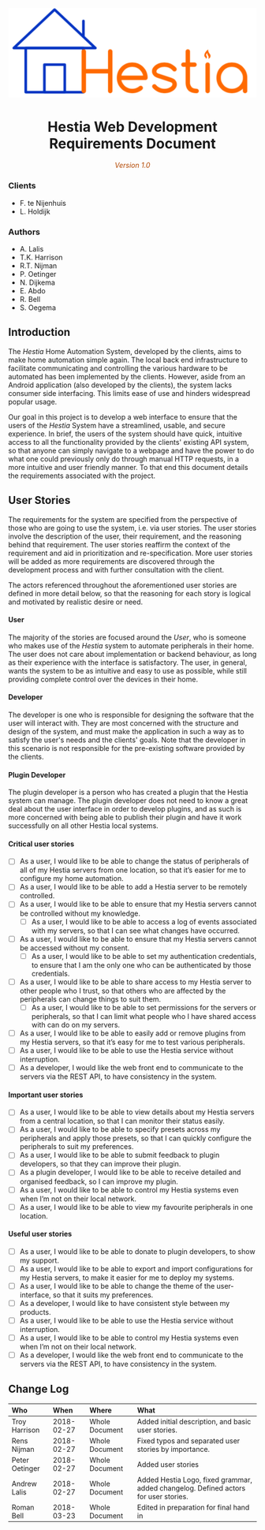 <center>
	<!-- Title image and text. -->
	<img src="images/hestiaLogo.png"/>
	<h1>Hestia Web Development Requirements Document</h1>
	<span style="font-style: italic; color: #b34700">Version 1.0</span>
</center>

### Clients
- F. te Nijenhuis
- L. Holdijk

### Authors
* A. Lalis
* T.K. Harrison
* R.T. Nijman
* P. Oetinger
* N. Dijkema
* E. Abdo
* R. Bell
* S. Oegema


## Introduction
The *Hestia* Home Automation System, developed by the clients, aims to make home automation simple again. The local back end infrastructure to facilitate communicating and controlling the various hardware to be automated has been implemented by the clients. However, aside from an Android application (also developed by the clients), the system lacks consumer side interfacing. This limits ease of use and hinders widespread popular usage. 

Our goal in this project is to develop a web interface to ensure that the users of the *Hestia* System have a streamlined, usable, and secure experience. In brief, the users of the system should have quick, intuitive access to all the functionality provided by the clients' existing API system, so that anyone can simply navigate to a webpage and have the power to do what one could previously only do through manual HTTP requests, in a more intuitive and user friendly manner. To that end this document details the requirements associated with the project.


## User Stories

The requirements for the system are specified from the perspective of those who are going to use the system, i.e. via user stories. The user stories involve the description of the user, their requirement, and the reasoning behind that requirement. The user stories reaffirm the context of the requirement and aid in prioritization and re-specification. More user stories will be added as more requirements are discovered through the development process and with further consultation with the client.

The actors referenced throughout the aforementioned user stories are defined in more detail below, so that the reasoning for each story is logical and motivated by realistic desire or need.

#### User
The majority of the stories are focused around the *User*, who is someone who makes use of the *Hestia* system to automate peripherals in their home. The user does not care about implementation or backend behaviour, as long as their experience with the interface is satisfactory. The user, in general, wants the system to be as intuitive and easy to use as possible, while still providing complete control over the devices in their home.

#### Developer
The developer is one who is responsible for designing the software that the user will interact with. They are most concerned with the structure and design of the system, and must make the application in such a way as to satisfy the user's needs and the clients' goals. Note that the developer in this scenario is not responsible for the pre-existing software provided by the clients.

#### Plugin Developer
The plugin developer is a person who has created a plugin that the Hestia system can manage. The plugin developer does not need to know a great deal about the user interface in order to develop plugins, and as such is more concerned with being able to publish their plugin and have it work successfully on all other Hestia local systems.

#### Critical user stories
- [ ] As a user, I would like to be able to change the status of peripherals of all of my Hestia servers from one location, so that it’s easier for me to configure my home automation.
- [ ] As a user, I would like to be able to add a Hestia server to be remotely controlled.
- [ ] As a user, I would like to be able to ensure that my Hestia servers cannot be controlled without my knowledge.
  - [ ] As a user, I would like to be able to access a log of events associated with my servers, so that I can see what changes have occurred.
- [ ] As a user, I would like to be able to ensure that my Hestia servers cannot be accessed without my consent.
  - [ ] As a user, I would like to be able to set my authentication credentials, to ensure that I am the only one who can be authenticated by those credentials.
- [ ] As a user, I would like to be able to share access to my Hestia server to other people who I trust, so that others who are affected by the peripherals can change things to suit them.
  - [ ] As a user, I would like to be able to set permissions for the servers or peripherals, so that I can limit what people who I have shared access with can do on my servers.
- [ ] As a user, I would like to be able to easily add or remove plugins from my Hestia servers, so that it’s easy for me to test various peripherals.
- [ ] As a user, I would like to be able to use the Hestia service without interruption.
- [ ] As a developer, I would like the web front end to communicate to the servers via the REST API, to have consistency in the system.

#### Important user stories
- [ ] As a user, I would like to be able to view details about my Hestia servers from a central location, so that I can monitor their status easily.
- [ ] As a user, I would like to be able to specify presets across my peripherals and apply those presets, so that I can quickly configure the peripherals to suit my preferences.
- [ ] As a user, I would like to be able to submit feedback to plugin developers, so that they can improve their plugin.
- [ ] As a plugin developer, I would like to be able to receive detailed and organised feedback, so I can improve my plugin.
- [ ] As a user, I would like to be able to control my Hestia systems even when I’m not on their local network.
- [ ] As a user, I would like to be able to view my favourite peripherals in one location.

#### Useful user stories
- [ ] As a user, I would like to be able to donate to plugin developers, to show my support.
- [ ] As a user, I would like to be able to export and import configurations for my Hestia servers, to make it easier for me to deploy my systems.
- [ ] As a user, I would like to be able to change the theme of the user-interface, so that it suits my preferences.
- [ ] As a developer, I would like to have consistent style between my products.
- [ ] As a user, I would like to be able to use the Hestia service without interruption.
- [ ] As a user, I would like to be able to control my Hestia systems even when I’m not on their local network.
- [ ] As a developer, I would like the web front end to communicate to the servers via the REST API, to have consistency in the system.

## Change Log

| Who            |       When | Where          | What                                                                                |
| :---           |       :--- | :---           | :---                                                                                |
| Troy Harrison  | 2018-02-27 | Whole Document | Added initial description, and basic user stories.                                  |
| Rens Nijman    | 2018-02-27 | Whole Document | Fixed typos and separated user stories by importance.                               |
| Peter Oetinger | 2018-02-27 | Whole Document | Added user stories                                                                  |
| Andrew Lalis   | 2018-02-27 | Whole Document | Added Hestia Logo, fixed grammar, added changelog. Defined actors for user stories. |
| Roman Bell     | 2018-03-23 | Whole Document | Edited in preparation for final hand in                                             |

